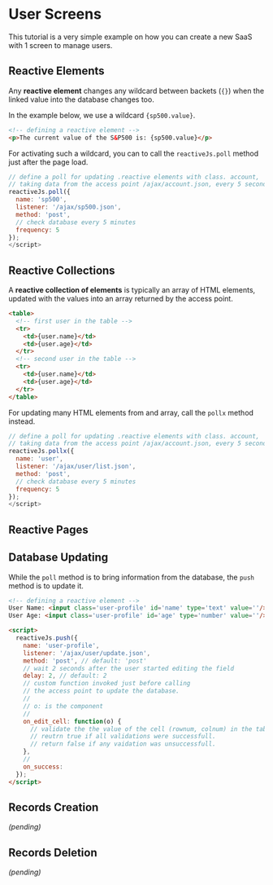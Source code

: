 # User Screens

This tutorial is a very simple example on how you can create a new SaaS with 1 screen to manage users.

## Reactive Elements

Any **reactive element** changes any wildcard between backets (`{}`) when the linked value into the database changes too.

In the example below, we use a wildcard `{sp500.value}`.

```html
<!-- defining a reactive element -->
<p>The current value of the S&P500 is: {sp500.value}</p>
```

For activating such a wildcard, you can to call the `reactiveJs.poll` method just after the page load.

```javascript
// define a poll for updating .reactive elements with class. account, 
// taking data from the access point /ajax/account.json, every 5 seconds.
reactiveJs.poll({
  name: 'sp500', 
  listener: '/ajax/sp500.json', 
  method: 'post',
  // check database every 5 minutes
  frequency: 5 
});
</script>
```

## Reactive Collections

A **reactive collection of elements** is typically an array of HTML elements, updated with the values into an array returned by the access point.

```html
<table>
  <!-- first user in the table -->
  <tr>
    <td>{user.name}</td>
    <td>{user.age}</td>
  </tr>
  <!-- second user in the table -->
  <tr>
    <td>{user.name}</td>
    <td>{user.age}</td>
  </tr>
</table>
```

For updating many HTML elements from and array, call the `pollx` method instead.

```javascript
// define a poll for updating .reactive elements with class. account, 
// taking data from the access point /ajax/account.json, every 5 seconds.
reactiveJs.pollx({
  name: 'user', 
  listener: '/ajax/user/list.json', 
  method: 'post',
  // check database every 5 minutes
  frequency: 5 
});
</script>
```

## Reactive Pages

## Database Updating

While the `poll` method is to bring information from the database, the `push` method is to update it. 

```html
<!-- defining a reactive element -->
User Name: <input class='user-profile' id='name' type='text' value=''/>
User Age: <input class='user-profile' id='age' type='number' value=''/>

<script>
  reactiveJs.push({
    name: 'user-profile', 
    listener: '/ajax/user/update.json', 
    method: 'post', // default: 'post'
    // wait 2 seconds after the user started editing the field
    delay: 2, // default: 2
    // custom function invoked just before calling 
    // the access point to update the database. 
    //
    // o: is the component 
    //
    on_edit_cell: function(o) {
      // validate the the value of the cell (rownum, colnum) in the table inside ctx.
      // reutrn true if all validations were successfull.
      // return false if any vaidation was unsuccessfull.
    },
    // 
    on_success:
  });
</script>
```

## Records Creation

_(pending)_

## Records Deletion

_(pending)_

